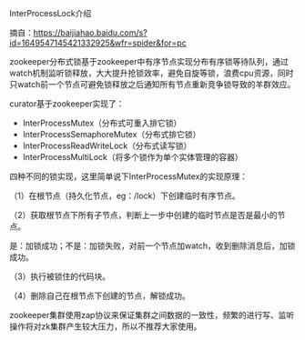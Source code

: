 InterProcessLock介绍


摘自：https://baijiahao.baidu.com/s?id=1649547145421332925&wfr=spider&for=pc

zookeeper分布式锁基于zookeeper中有序节点实现分布有序锁等待队列，通过watch机制监听锁释放，大大提升抢锁效率，避免自旋等锁，浪费cpu资源，同时只watch前一个节点可避免锁释放之后通知所有节点重新竞争锁导致的羊群效应。

curator基于zookeeper实现了：

* InterProcessMutex（分布式可重入排它锁）
* InterProcessSemaphoreMutex（分布式排它锁）
* InterProcessReadWriteLock（分布式读写锁）
* InterProcessMultiLock（将多个锁作为单个实体管理的容器）

四种不同的锁实现，这里简单说下InterProcessMutex的实现原理：

（1）在根节点（持久化节点，eg：/lock）下创建临时有序节点。

（2）获取根节点下所有子节点，判断上一步中创建的临时节点是否是最小的节点。

是：加锁成功；不是：加锁失败，对前一个节点加watch，收到删除消息后，加锁成功。

（3）执行被锁住的代码块。

（4）删除自己在根节点下创建的节点，解锁成功。



zookeeper集群使用zap协议来保证集群之间数据的一致性，频繁的进行写、监听操作将对zk集群产生较大压力，所以不推荐大家使用。